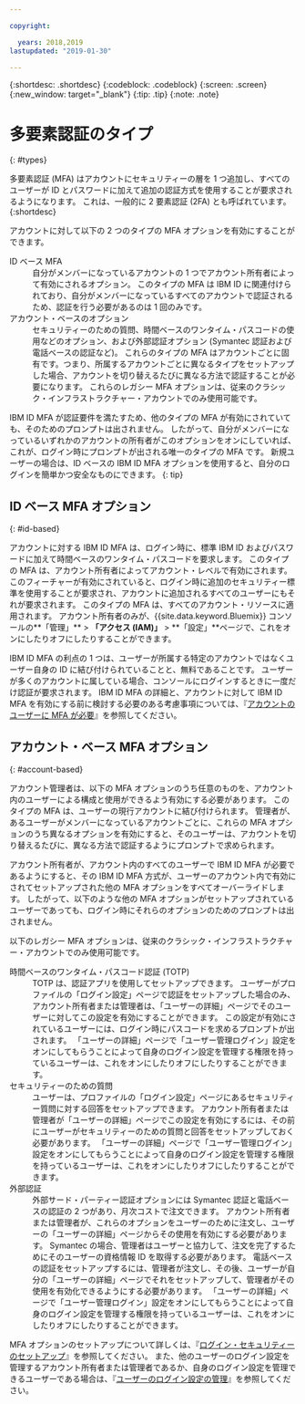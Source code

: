 ```yaml
---

copyright:

  years: 2018,2019
lastupdated: "2019-01-30"

---
```


{:shortdesc: .shortdesc}
{:codeblock: .codeblock}
{:screen: .screen}
{:new_window: target="_blank"}
{:tip: .tip}
{:note: .note}

# 多要素認証のタイプ
{: #types}

多要素認証 (MFA) はアカウントにセキュリティーの層を 1 つ追加し、すべてのユーザーが ID とパスワードに加えて追加の認証方式を使用することが要求されるようになります。 これは、一般的に 2 要素認証 (2FA) とも呼ばれています。
{:shortdesc}

アカウントに対して以下の 2 つのタイプの MFA オプションを有効にすることができます。

<dl>
<dt>ID ベース MFA</dt>
<dd>自分がメンバーになっているアカウントの 1 つでアカウント所有者によって有効にされるオプション。 このタイプの MFA は IBM ID に関連付けられており、自分がメンバーになっているすべてのアカウントで認証されるため、認証を行う必要があるのは 1 回のみです。</dd>
<dt>アカウント・ベースのオプション</dt>
<dd>セキュリティーのための質問、時間ベースのワンタイム・パスコードの使用などのオプション、および外部認証オプション (Symantec 認証および電話ベースの認証など)。 これらのタイプの MFA はアカウントごとに固有です。つまり、所属するアカウントごとに異なるタイプをセットアップした場合、アカウントを切り替えるたびに異なる方法で認証することが必要になります。 これらのレガシー MFA オプションは、従来のクラシック・インフラストラクチャー・アカウントでのみ使用可能です。</dd>
</dl>

IBM ID MFA が認証要件を満たすため、他のタイプの MFA が有効にされていても、そのためのプロンプトは出されません。 したがって、自分がメンバーになっているいずれかのアカウントの所有者がこのオプションをオンにしていれば、これが、ログイン時にプロンプトが出される唯一のタイプの MFA です。 新規ユーザーの場合は、ID ベースの IBM ID MFA オプションを使用すると、自分のログインを簡単かつ安全なものにできます。
{: tip}

## ID ベース MFA オプション
{: #id-based}

アカウントに対する IBM ID MFA は、ログイン時に、標準 IBM ID およびパスワードに加えて時間ベースのワンタイム・パスコードを要求します。 このタイプの MFA は、アカウント所有者によってアカウント・レベルで有効にされます。 このフィーチャーが有効にされていると、ログイン時に追加のセキュリティー標準を使用することが要求され、アカウントに追加されるすべてのユーザーにもそれが要求されます。 このタイプの MFA は、すべてのアカウント・リソースに適用されます。 アカウント所有者のみが、{{site.data.keyword.Bluemix}} コンソールの**「管理」** > **「アクセス (IAM)」** > **「設定」**ページで、これをオンにしたりオフにしたりすることができます。

IBM ID MFA の利点の 1 つは、ユーザーが所属する特定のアカウントではなくユーザー自身の ID に結び付けられていることと、無料であることです。 ユーザーが多くのアカウントに属している場合、コンソールにログインするときに一度だけ認証が要求されます。 IBM ID MFA の詳細と、アカウントに対して IBM ID MFA を有効にする前に検討する必要のある考慮事項については、『[アカウントのユーザーに MFA が必要](/docs/iam?topic=iam-enablemfa#enablemfa)』を参照してください。

## アカウント・ベース MFA オプション
{: #account-based}

アカウント管理者は、以下の MFA オプションのうち任意のものを、アカウント内のユーザーによる構成と使用ができるよう有効にする必要があります。 このタイプの MFA は、ユーザーの現行アカウントに結び付けられます。 管理者が、あるユーザーがメンバーになっているアカウントごとに、これらの MFA オプションのうち異なるオプションを有効にすると、そのユーザーは、アカウントを切り替えるたびに、異なる方法で認証するようにプロンプトで求められます。 

アカウント所有者が、アカウント内のすべてのユーザーで IBM ID MFA が必要であるようにすると、その IBM ID MFA 方式が、ユーザーのアカウント内で有効にされてセットアップされた他の MFA オプションをすべてオーバーライドします。 したがって、以下のような他の MFA オプションがセットアップされているユーザーであっても、ログイン時にそれらのオプションのためのプロンプトは出されません。

以下のレガシー MFA オプションは、従来のクラシック・インフラストラクチャー・アカウントでのみ使用可能です。

<dl>
<dt>時間ベースのワンタイム・パスコード認証 (TOTP)</dt>
<dd>TOTP は、認証アプリを使用してセットアップできます。 ユーザーがプロファイルの「ログイン設定」ページで認証をセットアップした場合のみ、アカウント所有者または管理者は、「ユーザーの詳細」ページでそのユーザーに対してこの設定を有効にすることができます。 この設定が有効にされているユーザーには、ログイン時にパスコードを求めるプロンプトが出されます。 「ユーザーの詳細」ページで「ユーザー管理ログイン」設定をオンにしてもらうことによって自身のログイン設定を管理する権限を持っているユーザーは、これをオンにしたりオフにしたりすることができます。</dd>
<dt>セキュリティーのための質問</dt>
<dd>ユーザーは、プロファイルの「ログイン設定」ページにあるセキュリティー質問に対する回答をセットアップできます。 アカウント所有者または管理者が「ユーザーの詳細」ページでこの設定を有効にするには、その前にユーザーがセキュリティーのための質問と回答をセットアップしておく必要があります。 「ユーザーの詳細」ページで「ユーザー管理ログイン」設定をオンにしてもらうことによって自身のログイン設定を管理する権限を持っているユーザーは、これをオンにしたりオフにしたりすることができます。 </dd>
<dt>外部認証</dt>
<dd>外部サード・パーティー認証オプションには Symantec 認証と電話ベースの認証の 2 つがあり、月次コストで注文できます。 アカウント所有者または管理者が、これらのオプションをユーザーのために注文し、ユーザーの「ユーザーの詳細」ページからその使用を有効にする必要があります。 Symantec の場合、管理者はユーザーと協力して、注文を完了するためにそのユーザーの資格情報 ID を取得する必要があります。 電話ベースの認証をセットアップするには、管理者が注文し、その後、ユーザーが自分の「ユーザーの詳細」ページでそれをセットアップして、管理者がその使用を有効化できるようにする必要があります。 「ユーザーの詳細」ページで「ユーザー管理ログイン」設定をオンにしてもらうことによって自身のログイン設定を管理する権限を持っているユーザーは、これをオンにしたりオフにしたりすることができます。</dd>
</dl>

MFA オプションのセットアップについて詳しくは、『[ログイン・セキュリティーのセットアップ](/docs/account?topic=account-login-settings#login-settings)』を参照してください。 また、他のユーザーのログイン設定を管理するアカウント所有者または管理者であるか、自身のログイン設定を管理できるユーザーである場合は、『[ユーザーのログイン設定の管理](/docs/iam?topic=iam-loginsettings#loginsettings)』を参照してください。



